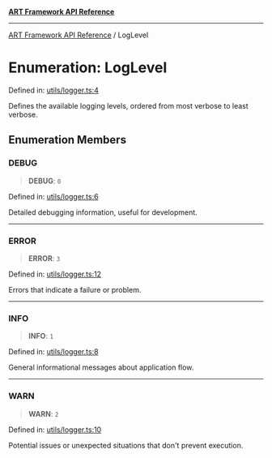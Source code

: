[**ART Framework API Reference**](../README.md)

***

[ART Framework API Reference](../README.md) / LogLevel

# Enumeration: LogLevel

Defined in: [utils/logger.ts:4](https://github.com/hashangit/ART/blob/3153790647102134b487bb6168bd208568e6a8ad/src/utils/logger.ts#L4)

Defines the available logging levels, ordered from most verbose to least verbose.

## Enumeration Members

### DEBUG

> **DEBUG**: `0`

Defined in: [utils/logger.ts:6](https://github.com/hashangit/ART/blob/3153790647102134b487bb6168bd208568e6a8ad/src/utils/logger.ts#L6)

Detailed debugging information, useful for development.

***

### ERROR

> **ERROR**: `3`

Defined in: [utils/logger.ts:12](https://github.com/hashangit/ART/blob/3153790647102134b487bb6168bd208568e6a8ad/src/utils/logger.ts#L12)

Errors that indicate a failure or problem.

***

### INFO

> **INFO**: `1`

Defined in: [utils/logger.ts:8](https://github.com/hashangit/ART/blob/3153790647102134b487bb6168bd208568e6a8ad/src/utils/logger.ts#L8)

General informational messages about application flow.

***

### WARN

> **WARN**: `2`

Defined in: [utils/logger.ts:10](https://github.com/hashangit/ART/blob/3153790647102134b487bb6168bd208568e6a8ad/src/utils/logger.ts#L10)

Potential issues or unexpected situations that don't prevent execution.
